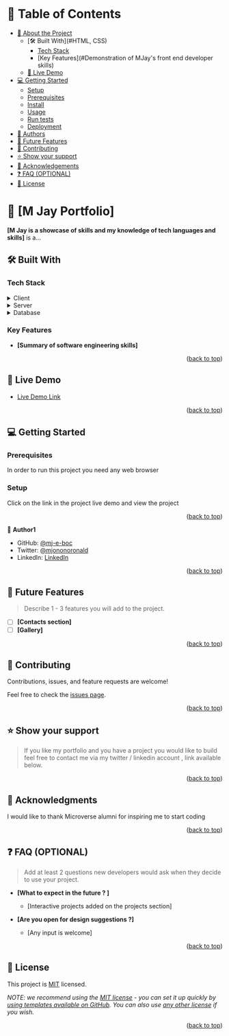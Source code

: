 <a name="readme-top"></a>


# 📗 Table of Contents

- [📖 About the Project](#about-project)
  - [🛠 Built With](#HTML, CSS)
    - [Tech Stack](#)
    - [Key Features](#Demonstration of MJay's front end developer skills)
  - [🚀 Live Demo](#live-demo)
- [💻 Getting Started](#getting-started)
  - [Setup](#setup)
  - [Prerequisites](#Terminal)
  - [Install](#install)
  - [Usage](#usage)
  - [Run tests](#run-tests)
  - [Deployment](#triangular_flag_on_post-deployment)
- [👥 Authors](#authors)
- [🔭 Future Features](#future-features)
- [🤝 Contributing](#contributing)
- [⭐️ Show your support](#support)
- [🙏 Acknowledgements](#acknowledgements)
- [❓ FAQ (OPTIONAL)](#faq)
- [📝 License](#license)


# 📖 [M Jay Portfolio] <a name="Ronald's software development skills demo"></a>

**[M Jay is a showcase of skills and my knowledge of tech languages and skills]** is a...

## 🛠 Built With <a name="HTML, CSS"></a>

### Tech Stack <a name="Bootsrap"></a>

<details>
  <summary>Client</summary>
  <ul>
    <li><a href="https://reactjs.org/">React.js</a></li>
  </ul>
</details>

<details>
  <summary>Server</summary>
  <ul>
    <li><a href="https://expressjs.com/">Express.js</a></li>
  </ul>
</details>

<details>
<summary>Database</summary>
  <ul>
    <li><a href="https://www.postgresql.org/">PostgreSQL</a></li>
  </ul>
</details>


### Key Features <a name="key-features"></a>

- **[Summary of software engineering skills]**


<p align="right">(<a href="#readme-top">back to top</a>)</p>


## 🚀 Live Demo <a name="live-demo"></a>


- [Live Demo Link](linkcomingsoon)

<p align="right">(<a href="#readme-top">back to top</a>)</p>


## 💻 Getting Started <a name="getting-started"></a>

### Prerequisites

In order to run this project you need any web browser


### Setup

Click on the link in the project live demo and view the project


<p align="right">(<a href="#readme-top">back to top</a>)</p>

👤 **Author1**

- GitHub: [@mj-e-boc](https://github.com/mj-e-boc)
- Twitter: [@mjononoronald](https://twitter.com/Mjononoronald)
- LinkedIn: [LinkedIn](https://www.linkedin.com/in/ronald-mjonono-86365988/)

<p align="right">(<a href="#readme-top">back to top</a>)</p>


## 🔭 Future Features <a name="future-features"></a>

> Describe 1 - 3 features you will add to the project.

- [ ] **[Contacts section]**
- [ ] **[Gallery]**

<p align="right">(<a href="#readme-top">back to top</a>)</p>


## 🤝 Contributing <a name="contributing"></a>

Contributions, issues, and feature requests are welcome!

Feel free to check the [issues page](../../issues/).

<p align="right">(<a href="#readme-top">back to top</a>)</p>



## ⭐️ Show your support <a name="support"></a>

> If you like my portfolio and you have a project you would like to build feel free to contact me via my twitter / linkedin account , link available below.

<p align="right">(<a href="#readme-top">back to top</a>)</p>


## 🙏 Acknowledgments <a name="acknowledgements"></a>

I would like to thank Microverse alumni for inspiring me to start coding

<p align="right">(<a href="#readme-top">back to top</a>)</p>


## ❓ FAQ (OPTIONAL) <a name="faq"></a>

> Add at least 2 questions new developers would ask when they decide to use your project.

- **[What to expect in the future ? ]**

  - [Interactive projects added on the projects section]

- **[Are you open for design suggestions ?]**

  - [Any input is welcome]

<p align="right">(<a href="#readme-top">back to top</a>)</p>


## 📝 License <a name="license"></a>

This project is [MIT](./LICENSE) licensed.

_NOTE: we recommend using the [MIT license](https://choosealicense.com/licenses/mit/) - you can set it up quickly by [using templates available on GitHub](https://docs.github.com/en/communities/setting-up-your-project-for-healthy-contributions/adding-a-license-to-a-repository). You can also use [any other license](https://choosealicense.com/licenses/) if you wish._

<p align="right">(<a href="#readme-top">back to top</a>)</p>
